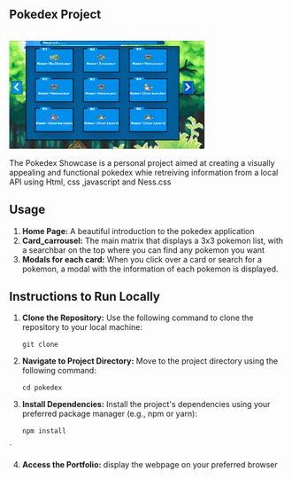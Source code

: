 <article class="markdown-body entry-content container-lg" itemprop="text"><h1 tabindex="-1" dir="auto">

<h1>Pokedex Project</h1>
<br>
<img src='previews/preview2.png' style="width:70%;">


The Pokedex Showcase is a personal project aimed at creating a visually appealing and functional pokedex whie retreiving information from a local API using Html, css ,javascript and Ness.css

<h2>Usage</h2>

1. **Home Page:** A beautiful introduction to the pokedex application
2. **Card_carrousel:** The main matrix that displays a 3x3 pokemon list, with a searchbar on the top where you can find any pokemon you want
3. **Modals for each card:** When you click over a card or search for a pokemon, a modal with the information of each pokemon is displayed.

## Instructions to Run Locally

1. **Clone the Repository:** Use the following command to clone the repository to your local machine:
   ```
   git clone
   ```

2. **Navigate to Project Directory:** Move to the project directory using the following command:
   ```
   cd pokedex
   ```

3. **Install Dependencies:** Install the project's dependencies using your preferred package manager (e.g., npm or yarn):
   ```
   npm install
   ```
`


4. **Access the Portfolio:** display the webpage on your preferred browser

